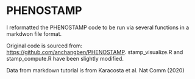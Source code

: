# PHENOSTAMP

I reformatted the PHENOSTAMP code to be run via several functions in a markdwon file format. 

Original code is sourced from: https://github.com/anchangben/PHENOSTAMP. stamp_visualize.R and stamp_compute.R have been slightly modified.

Data from markdown tutorial is from Karacosta et al. Nat Comm (2020)
